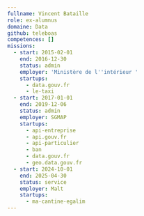 ```yaml
---
fullname: Vincent Bataille
role: ex-alumnus
domaine: Data
github: teleboas
competences: []
missions:
  - start: 2015-02-01
    end: 2016-12-30
    status: admin
    employer: 'Ministère de l''intérieur '
    startups:
      - data.gouv.fr
      - le-taxi
  - start: 2017-01-01
    end: 2019-12-06
    status: admin
    employer: SGMAP
    startups:
      - api-entreprise
      - api.gouv.fr
      - api-particulier
      - ban
      - data.gouv.fr
      - geo.data.gouv.fr
  - start: 2024-10-01
    end: 2025-04-30
    status: service
    employer: Malt
    startups:
      - ma-cantine-egalim
---
```

